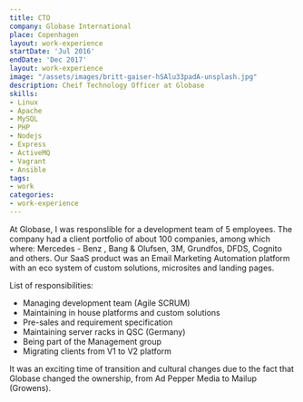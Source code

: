 ```yaml
---
title: CTO
company: Globase International
place: Copenhagen
layout: work-experience
startDate: 'Jul 2016'
endDate: 'Dec 2017'
layout: work-experience
image: "/assets/images/britt-gaiser-hSAlu33padA-unsplash.jpg"
description: Cheif Technology Officer at Globase
skills:
- Linux
- Apache
- MySQL
- PHP
- Nodejs
- Express
- ActiveMQ
- Vagrant
- Ansible
tags:
- work
categories:
- work-experience
---
```


At Globase, I was responslible for a development team of 5 employees. The company had a client portfolio of about 100 companies, among which where: Mercedes - Benz , Bang & Olufsen, 3M, Grundfos, DFDS, Cognito and others. Our SaaS product was an Email Marketing Automation platform with an eco system of custom solutions, microsites and landing pages.

List of responsibilities:
* Managing development team (Agile SCRUM)
* Maintaining in house platforms and custom solutions
* Pre-sales and requirement specification
* Maintaining server racks in QSC (Germany)
* Being part of the Management group
* Migrating clients from V1 to V2 platform

It was an exciting time of transition and cultural changes due to the fact that Globase changed the ownership, from Ad Pepper Media to Mailup (Growens). 



